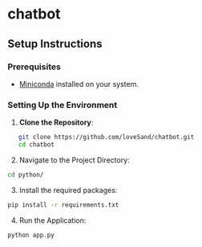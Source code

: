 # chatbot

## Setup Instructions

### Prerequisites
- [Miniconda](https://docs.conda.io/en/latest/miniconda.html) installed on your system.

### Setting Up the Environment
1. **Clone the Repository**:
```bash
   git clone https://github.com/loveSand/chatbot.git
   cd chatbot

```

2. Navigate to the Project Directory:
```bash
cd python/

```
3. Install the required packages:
```bash
pip install -r requirements.txt

```

4. Run the Application:
```bash
python app.py

```
